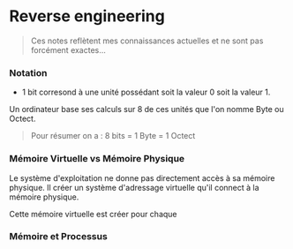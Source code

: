 <!-- TITLE: Accueil-->
<!-- SUBTITLE: Ici, je stock de la documentation sur différents sujets -->

# Reverse engineering
> Ces notes reflètent mes connaissances actuelles et ne sont pas forcément exactes...

### Notation

* 1 bit corresond à une unité possédant soit la valeur 0 soit la valeur 1.

Un ordinateur base ses calculs sur 8 de ces unités que l'on nomme Byte ou Octect. 

> Pour résumer on a :  8 bits = 1 Byte = 1 Octect

### Mémoire Virtuelle vs Mémoire Physique

Le système d'exploitation ne donne pas directement accès à sa mémoire physique. Il créer un système d'adressage virtuelle qu'il connect à la mémoire physique.

Cette mémoire virtuelle est créer pour chaque

### Mémoire et Processus



